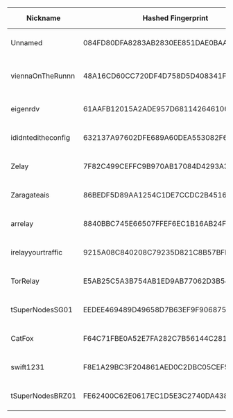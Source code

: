 | Nickname |  Hashed Fingerprint	| Or Addresses | Contact | Running | Flags | Last Seen | First Seen | Last Restarted | Advertised Bandwidth | Platform | Version | Version Status | Recommended Version | Verified hostnames | Exit policy |
|---|---|---|---|---|---|---|---|---|---|---|---|---|---|---|---|
|Unnamed | 084FD80DFA8283AB2830EE851DAE0BAA310A67D2 | ["97.75.245.199:9001"] | N/A | true | Running, V2Dir, Valid | 2025-08-01 08:00:00 | 2025-08-01 01:00:00 | 2025-08-01 00:19:32 | 0 | Tor 0.4.8.16 on Linux | 0.4.8.16 | recommended | true | N/A | ["reject *:*"]|
|viennaOnTheRunnn | 48A16CD60CC720DF4D758D5D408341F7F8A366DA | ["81.169.186.16:29003","[2a01:238:429c:9600:40e6:e961:9cf7:31d1]:29003"] | Mi Gibtsdonet <nobody AT example dot com> | true | Fast, Running, V2Dir, Valid | 2025-08-01 08:00:00 | 2025-08-01 03:00:00 | 2025-08-01 02:31:06 | 17541120 | Tor 0.4.8.12 on Linux | 0.4.8.12 | recommended | true | N/A | ["reject *:*"]|
|eigenrdv | 61AAFB12015A2ADE957D681142646106E44BB2AD | ["185.216.68.82:9001"] | N/A | true | Running, V2Dir, Valid | 2025-08-01 08:00:00 | 2025-08-01 02:00:00 | 2025-08-01 01:07:21 | 0 | Tor 0.4.8.10 on Linux | 0.4.8.10 | recommended | true | N/A | ["reject *:*"]|
|ididnteditheconfig | 632137A97602DFE689A60DEA553082F6394249B0 | ["171.22.172.65:443"] | Random Person nobody@tor.org | false | Running, V2Dir, Valid | 2025-08-01 00:00:00 | 2025-08-01 00:00:00 | 2025-07-31 23:42:29 | 0 | Tor 0.4.8.14 on Linux | 0.4.8.14 | recommended | true | N/A | ["reject *:*"]|
|Zelay | 7F82C499CEFFC9B970AB17084D4293A31C9CFFAF | ["81.187.192.71:443","[2001:8b0:bb47::71]:443"] | hello@world.com | true | Running, V2Dir, Valid | 2025-08-01 08:00:00 | 2025-08-01 01:00:00 | 2025-07-31 23:56:48 | 0 | Tor 0.4.8.17 on Linux | 0.4.8.17 | recommended | true | N/A | ["reject *:*"]|
|Zaragateais | 86BEDF5D89AA1254C1DE7CCDC2B4516A9C4BF699 | ["84.249.202.58:9001"] | N/A | true | Running, V2Dir, Valid | 2025-08-01 08:00:00 | 2025-08-01 04:00:00 | 2025-08-01 04:26:19 | 0 | Tor 0.4.8.10 on Linux | 0.4.8.10 | recommended | true | ["dsl-lprbng12-54f9ca-58.dhcp.inet.fi"] | ["reject *:*"]|
|arrelay | 8840BBC745E66507FFEF6EC1B16AB24FC5ADE36E | ["180.181.201.162:9001"] | N/A | true | Running, V2Dir, Valid | 2025-08-01 08:00:00 | 2025-08-01 06:00:00 | 2025-08-01 04:59:56 | 0 | Tor 0.4.8.17 on Linux | 0.4.8.17 | recommended | true | N/A | ["reject *:*"]|
|irelayyourtraffic | 9215A08C840208C79235D821C8B57BFB33245945 | ["38.45.67.186:9001"] | ali@ireadyouremails.com | true | Running, V2Dir, Valid | 2025-08-01 08:00:00 | 2025-08-01 07:00:00 | 2025-08-01 06:17:38 | 0 | Tor 0.4.8.17 on Linux | 0.4.8.17 | recommended | true | N/A | ["reject *:*"]|
|TorRelay | E5AB25C5A3B754AB1ED9AB77062D3B5494ED0BA3 | ["141.147.0.177:9001"] | rdg7cy8syhdqv4@gmail.com | true | Running, V2Dir, Valid | 2025-08-01 08:00:00 | 2025-08-01 06:00:00 | 2025-08-01 05:46:22 | 0 | Tor 0.4.8.17 on Linux | 0.4.8.17 | recommended | true | N/A | ["reject *:*"]|
|tSuperNodesSG01 | EEDEE469489D49658D7B63EF9F906875FF115D4F | ["172.104.57.51:9001","[2400:8901::2000:abff:fe2d:ba3e]:9050"] | torsupernodes@protonmail.com | true | Running, V2Dir, Valid | 2025-08-01 08:00:00 | 2025-08-01 01:00:00 | 2025-08-01 01:14:43 | 0 | Tor 0.4.8.17 on Linux | 0.4.8.17 | recommended | true | ["172-104-57-51.ip.linodeusercontent.com"] | ["reject *:*"]|
|CatFox | F64C71FBE0A52E7FA282C7B56144C281E90D0E07 | ["94.131.104.135:9001"] | CatFoxLV@protonmail.com | true | Running, Valid | 2025-08-01 08:00:00 | 2025-08-01 03:00:00 | 2025-08-01 02:14:36 | 0 | Tor 0.4.8.17 on Linux | 0.4.8.17 | recommended | true | N/A | ["reject *:*"]|
|swift1231 | F8E1A29BC3F204861AED0C2DBC05CEF5E0B96CF8 | ["171.22.172.65:443"] | Random Person nobody@tor.org | true | Running, V2Dir, Valid | 2025-08-01 08:00:00 | 2025-08-01 01:00:00 | 2025-07-31 23:51:04 | 0 | Tor 0.4.8.14 on Linux | 0.4.8.14 | recommended | true | N/A | ["reject *:*"]|
|tSuperNodesBRZ01 | FE62400C62E0617EC1D5E3C2740DA438E3CAED34 | ["172.233.27.245:9001","[2600:3c0d::2000:d3ff:fe27:99a0]:9050"] | torsupernodes@protonmail.com | true | Running, V2Dir, Valid | 2025-08-01 08:00:00 | 2025-08-01 02:00:00 | 2025-08-01 01:07:07 | 0 | Tor 0.4.8.17 on Linux | 0.4.8.17 | recommended | true | ["172-233-27-245.ip.linodeusercontent.com"] | ["reject *:*"]|
